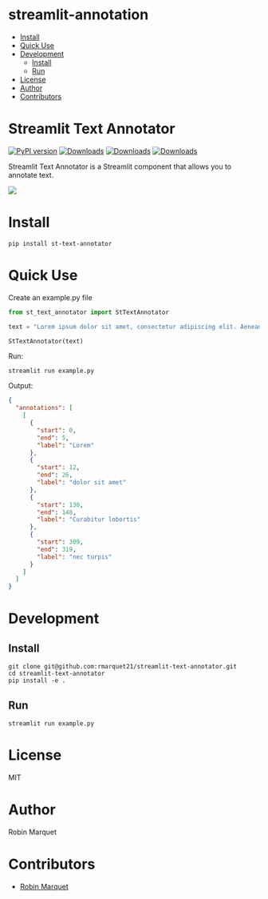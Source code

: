 <h1> streamlit-annotation </h1>

- [Install](#install)
- [Quick Use](#quick-use)
- [Development](#development)
  - [Install](#install-1)
  - [Run](#run)
- [License](#license)
- [Author](#author)
- [Contributors](#contributors)

# Streamlit Text Annotator

[![PyPI version](https://badge.fury.io/py/st-text-annotator.svg)](https://badge.fury.io/py/st-text-annotator)
[![Downloads](https://pepy.tech/badge/st-text-annotator)](https://pepy.tech/project/st-text-annotator)
[![Downloads](https://pepy.tech/badge/st-text-annotator/month)](https://pepy.tech/project/st-text-annotator)
[![Downloads](https://pepy.tech/badge/st-text-annotator/week)](https://pepy.tech/project/st-text-annotator)

Streamlit Text Annotator is a Streamlit component that allows you to annotate text.

![](docs/example.gif)

# Install

```
pip install st-text-annotator
```

# Quick Use

Create an example.py file

```python
from st_text_annotator import StTextAnnotator

text = "Lorem ipsum dolor sit amet, consectetur adipiscing elit. Aenean et hendrerit orci. Praesent auctor malesuada lobortis. Suspendisse ac elit bibendum, congue tellus vel, ornare ipsum. Mauris at tellus in turpis aliquet cursus."

StTextAnnotator(text)
```

Run:

```
streamlit run example.py
```

Output:

```json
{
  "annotations": [
    [
      {
        "start": 0,
        "end": 5,
        "label": "Lorem"
      },
      {
        "start": 12,
        "end": 26,
        "label": "dolor sit amet"
      },
      {
        "start": 130,
        "end": 148,
        "label": "Curabitur lobortis"
      },
      {
        "start": 309,
        "end": 319,
        "label": "nec turpis"
      }
    ]
  ]
}
```

# Development

## Install

```
git clone git@github.com:rmarquet21/streamlit-text-annotator.git
cd streamlit-text-annotator
pip install -e .
```

## Run

```
streamlit run example.py
```

# License

MIT

# Author

Robin Marquet

# Contributors

- [Robin Marquet](robin.marquet3@gmail.com)

